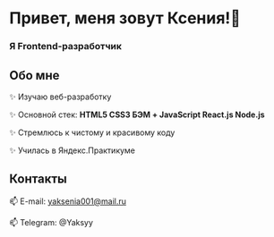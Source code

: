 # Привет, меня зовут Ксения!👋
### Я Frontend-разработчик

## Обо мне

  ✨ Изучаю веб-разработку  


  ✨ Основной стек: **HTML5 CSS3 БЭМ + JavaScript React.js Node.js**  


  ✨ Стремлюсь к чистому и красивому коду  


  ✨ Училась в Яндекс.Практикуме  



## Контакты

  📫 E-mail: yaksenia001@mail.ru


  📫 Telegram: @Yaksyy